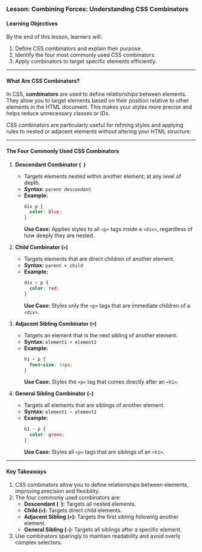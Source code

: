 ### **Lesson: Combining Forces: Understanding CSS Combinators**

#### **Learning Objectives**
By the end of this lesson, learners will:
1. Define CSS combinators and explain their purpose.
2. Identify the four most commonly used CSS combinators.
3. Apply combinators to target specific elements efficiently.

---

#### **What Are CSS Combinators?**

In CSS, **combinators** are used to define relationships between elements. They allow you to target elements based on their position relative to other elements in the HTML document. This makes your styles more precise and helps reduce unnecessary classes or IDs.  

CSS combinators are particularly useful for refining styles and applying rules to nested or adjacent elements without altering your HTML structure.  

---

#### **The Four Commonly Used CSS Combinators**  

1. **Descendant Combinator (` `)**  
   - Targets elements nested within another element, at any level of depth.  
   - **Syntax:** `parent descendant`  
   - **Example:**  
     ```css  
     div p {  
       color: blue;  
     }  
     ```  
     **Use Case:** Applies styles to all `<p>` tags inside a `<div>`, regardless of how deeply they are nested.  

2. **Child Combinator (`>`)**  
   - Targets elements that are direct children of another element.  
   - **Syntax:** `parent > child`  
   - **Example:**  
     ```css  
     div > p {  
       color: red;  
     }  
     ```  
     **Use Case:** Styles only the `<p>` tags that are immediate children of a `<div>`.  

3. **Adjacent Sibling Combinator (`+`)**  
   - Targets an element that is the next sibling of another element.  
   - **Syntax:** `element1 + element2`  
   - **Example:**  
     ```css  
     h1 + p {  
       font-size: 14px;  
     }  
     ```  
     **Use Case:** Styles the `<p>` tag that comes directly after an `<h1>`.  

4. **General Sibling Combinator (`~`)**  
   - Targets all elements that are siblings of another element.  
   - **Syntax:** `element1 ~ element2`  
   - **Example:**  
     ```css  
     h1 ~ p {  
       color: green;  
     }  
     ```  
     **Use Case:** Styles all `<p>` tags that are siblings of an `<h1>`.  

---

#### **Key Takeaways**  

1. CSS combinators allow you to define relationships between elements, improving precision and flexibility.  
2. The four commonly used combinators are:
   - **Descendant (` `):** Targets all nested elements.
   - **Child (`>`):** Targets direct child elements.
   - **Adjacent Sibling (`+`):** Targets the first sibling following another element.
   - **General Sibling (`~`):** Targets all siblings after a specific element.  
3. Use combinators sparingly to maintain readability and avoid overly complex selectors.  
